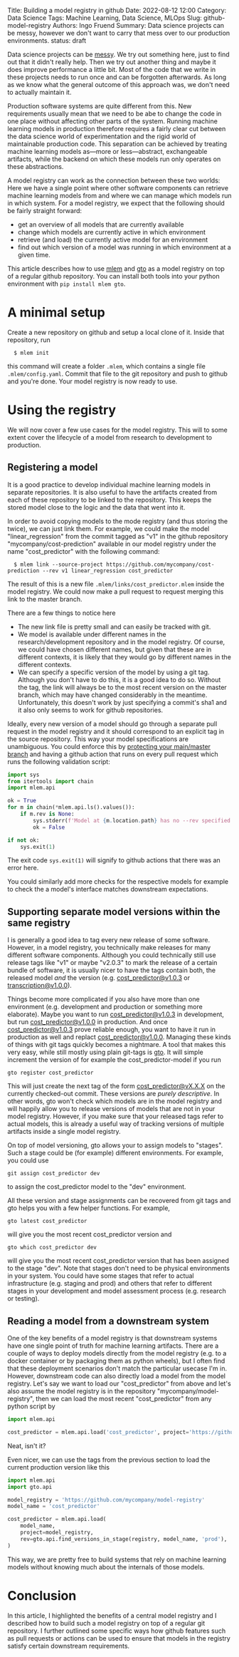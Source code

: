Title: Building a model registry in github
Date: 2022-08-12 12:00
Category: Data Science
Tags: Machine Learning, Data Science, MLOps
Slug: github-model-registry
Authors: Ingo Fruend
Summary: Data science projects can be messy, however we don't want to carry that mess over to our production environments.
status: draft

Data science projects can be [messy]({filename}/content/2022-08-07-version-control-for-data-science.md).
We try out something here, just to find out that it didn't really help.
Then we try out another thing and maybe it does improve performance a little bit.
Most of the code that we write in these projects needs to run once and can be forgotten afterwards.
As long as we know what the general outcome of this approach was, we don't need to actually maintain it.

Production software systems are quite different from this.
New requirements usually mean that we need to be abe to change the code in one place without affecting other parts of the system.
Running machine learning models in production therefore requires a fairly clear cut between the data science world of experimentation and the rigid world of maintainable production code.
This separation can be achieved by treating machine learning models as&mdash;more or less&mdash;abstract, exchangeable artifacts, while the backend on which these models run only operates on these abstractions.

A model registry can work as the connection between these two worlds: Here we have a single point where other software components can retrieve machine learning models from and where we can manage which models run in which system.
For a model registry, we expect that the following should be fairly straight forward:

- get an overview of all models that are currently available
- change which models are currently active in which environment
- retrieve (and load) the currently active model for an environment
- find out which version of a model was running in which environment at a given time.

This article describes how to use [mlem](https://mlem.ai) and [gto](https://github.com/iterative/gto) as a model registry on top of a regular github repository.
You can install both tools into your python environment with `pip install mlem gto`.

# A minimal setup

Create a new repository on github and setup a local clone of it.
Inside that repository, run
```
  $ mlem init
```
this command will create a folder `.mlem`, which contains a single file `.mlem/config.yaml`.
Commit that file to the git repository and push to github and you're done.
Your model registry is now ready to use.

# Using the registry

We will now cover a few use cases for the model registry. This will to some extent cover the lifecycle of a model from research to development to production.

## Registering a model

It is a good practice to develop individual machine learning models in separate repositories. It is also useful to have the artifacts created from each of these repository to be linked to the repository. This keeps the stored model close to the logic and the data that went into it.

In order to avoid copying models to the mode registry (and thus storing the twice), we can just link them. For example, we could make the model "linear_regression" from the commit tagged as "v1" in the github repository "mycompany/cost-prediction" available in our model registry under the name "cost_predictor" with the following command:
```
  $ mlem link --source-project https://github.com/mycompany/cost-prediction --rev v1 linear_regression cost_predictor
```
The result of this is a new file `.mlem/links/cost_predictor.mlem` inside the model registry. We could now make a pull request to request merging this link to the master branch.

There are a few things to notice here

- The new link file is pretty small and can easily be tracked with git.
- We model is available under different names in the research/development repository and in the model registry. Of course, we could have chosen different names, but given that these are in different contexts, it is likely that they would go by different names in the different contexts.
- We can specify a specific version of the model by using a git tag. Although you don't have to do this, it is a good idea to do so. Without the tag, the link will always be to the most recent version on the master branch, which may have changed considerably in the meantime. Unfortunately, this doesn't work by just specifying a commit's sha1 and it also only seems to work for github repositories.

Ideally, every new version of a model should go through a separate pull request in the model registry and it should correspond to an explicit tag in the source repository. This way your model specifications are unambiguous. You could enforce this by [protecting your main/master branch](https://docs.github.com/en/repositories/configuring-branches-and-merges-in-your-repository/defining-the-mergeability-of-pull-requests/about-protected-branches) and having a github action that runs on every pull request which runs the following validation script:
```python
import sys
from itertools import chain
import mlem.api

ok = True
for m in chain(*mlem.api.ls().values()):
    if m.rev is None:
        sys.stderr(f'Model at {m.location.path} has no --rev specified')
        ok = False

if not ok:
    sys.exit(1)
```
The exit code `sys.exit(1)` will signify to github actions that there was an error here.

You could similarly add more checks for the respective models for example to check the a model's interface matches downstream expectations.

## Supporting separate model versions within the same registry

I is generally a good idea to tag every new release of some software. However, in a model registry, you technically make releases for many different software components. Although you could technically still use release tags like "v1" or maybe "v2.0.3" to mark the release of a certain bundle of software, it is usually nicer to have the tags contain both, the released model *and* the version (e.g. cost_predictor@v1.0.3 or transcription@v1.0.0).

Things become more complicated if you also have more than one environment (e.g. development and production or something more elaborate). Maybe you want to run cost_predictor@v1.0.3 in development, but run cost_predictor@v1.0.0 in production. And once cost_predictor@v1.0.3 prove reliable enough, you want to have it run in production as well and replact cost_predictor@v1.0.0. Managing these kinds of things with git tags quickly becomes a nightmare. A tool that makes this very easy, while still mostly using plain git-tags is [gto](https://github.com/iterative/gto). It will simple increment the version of for example the cost_predictor-model if you run
```
gto register cost_predictor
```
This will just create the next tag of the form cost_predictor@vX.X.X on the currently checked-out commit. These versions are *purely descriptive*. In other words, gto won't check which models are in the model registry and will happily allow you to release versions of models that are not in your model registry. However, if you make sure that your released tags refer to actual models, this is already a useful way of tracking versions of multiple artifacts inside a single model registry.

On top of model versioning, gto allows your to assign models to "stages". Such a stage could be (for example) different environments. For example, you could use
```
git assign cost_predictor dev
```
to assign the cost_predictor model to the "dev" environment.

All these version and stage assignments can be recovered from git tags and gto helps you with a few helper functions. For example,
```
gto latest cost_predictor
```
will give you the most recent cost_predictor version and
```
gto which cost_predictor dev
```
will give you the most recent cost_predictor version that has been assigned to the stage "dev". Note that stages don't need to be physical environments in your system. You could have some stages that refer to actual infrastructure (e.g. staging and prod) and others that refer to different stages in your development and model assessment process (e.g. research or testing).


## Reading a model from a downstream system

One of the key benefits of a model registry is that downstream systems have one single point of truth for machine learning artifacts. There are a couple of ways to deploy models directly from the model registry (e.g. to a docker container or by packaging them as python wheels), but I often find that these deployment scenarios don't match the particular usecase I'm in. However, downstream code can also directly load a model from the model registry. Let's say we want to load our "cost_predictor" from above and let's also assume the model registry is in the repository "mycompany/model-registry", then we can load the most recent "cost_predictor" from any python script by
```python
import mlem.api

cost_predictor = mlem.api.load('cost_predictor', project='https://github.com/mycompany/model-registry')
```
Neat, isn't it?

Even nicer, we can use the tags from the previous section to load the current production version like this
```python
import mlem.api
import gto.api

model_registry = 'https://github.com/mycompany/model-registry'
model_name = 'cost_predictor'

cost_predictor = mlem.api.load(
    model_name,
    project=model_registry,
    rev=gto.api.find_versions_in_stage(registry, model_name, 'prod'),
)
```
This way, we are pretty free to build systems that rely on machine learning models without knowing much about the internals of those models.

# Conclusion

In this article, I highlighted the benefits of a central model registry and I described how to build such a model registry on top of a regular git repository. I further outlined some specific ways how github features such as pull requests or actions can be used to ensure that models in the registry satisfy certain downstream requirements.
